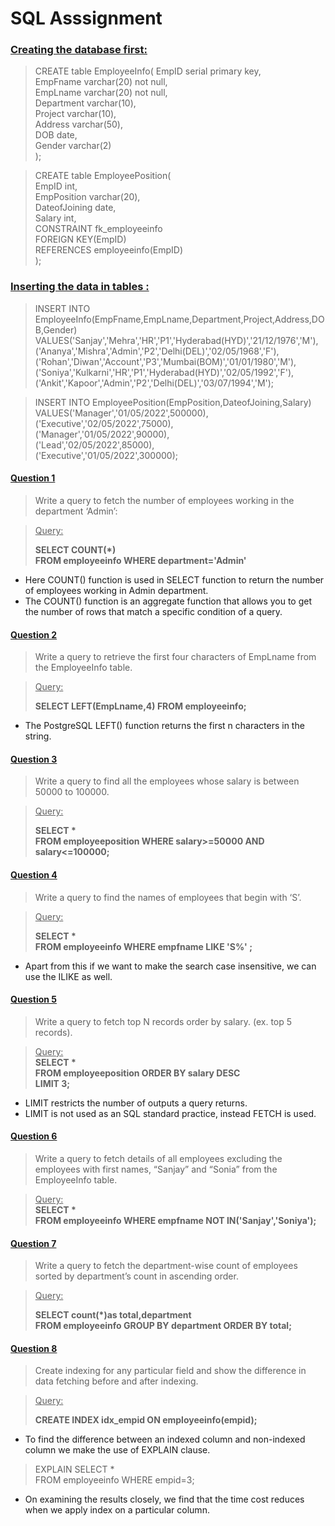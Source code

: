 # SQL Asssignment
### <ins> Creating the database first:  </ins>
 > CREATE table EmployeeInfo( 
> EmpID serial primary key,   
> EmpFname varchar(20) not null,   
> EmpLname varchar(20) not null,   
> Department varchar(10),    
> Project varchar(10),   
> Address varchar(50),   
> DOB date,   
> Gender varchar(2)  	 
> ); 

> CREATE table EmployeePosition(   
> EmpID int,   
> EmpPosition varchar(20),   
> DateofJoining date,   
> Salary int,   
> CONSTRAINT fk_employeeinfo   
> FOREIGN KEY(EmpID)    
> REFERENCES employeeinfo(EmpID)   
> );  

### <ins>  Inserting the data in tables : </ins>

> INSERT INTO EmployeeInfo(EmpFname,EmpLname,Department,Project,Address,DOB,Gender)   
> VALUES('Sanjay','Mehra','HR','P1','Hyderabad(HYD)','21/12/1976','M'),   
> ('Ananya','Mishra','Admin','P2','Delhi(DEL)','02/05/1968','F'),   
> ('Rohan','Diwan','Account','P3','Mumbai(BOM)','01/01/1980','M'),   
> ('Soniya','Kulkarni','HR','P1','Hyderabad(HYD)','02/05/1992','F'),   
> ('Ankit','Kapoor','Admin','P2','Delhi(DEL)','03/07/1994','M');   

> INSERT INTO EmployeePosition(EmpPosition,DateofJoining,Salary)   
> VALUES('Manager','01/05/2022',500000),   
> ('Executive','02/05/2022',75000),   
> ('Manager','01/05/2022',90000),   
> ('Lead','02/05/2022',85000),   
> ('Executive','01/05/2022',300000);  

#### <ins> Question 1 </ins>

> Write a query to fetch the number of employees working in the department ‘Admin’: 

> <ins>Query:</ins> 
>
> **SELECT COUNT(*)  
> FROM employeeinfo 
> WHERE department='Admin'** 

* Here COUNT() function is used in SELECT function to return the number of employees working in Admin department. 
* The COUNT() function is an aggregate function that allows you to get the number of rows that match a specific condition of a query. 

#### <ins> Question 2</ins>
> Write a query to retrieve the first four characters of  EmpLname from the EmployeeInfo table. 

> <ins>Query:</ins> 
> 
> **SELECT LEFT(EmpLname,4) 
> FROM employeeinfo;**

* The PostgreSQL LEFT() function returns the first n characters in the string.

#### <ins> Question 3</ins>
> Write a query to find all the employees whose salary is between 50000 to 100000.  

> <ins>Query:</ins>  
>
> **SELECT *  
> FROM employeeposition 
> WHERE salary>=50000 AND salary<=100000;** 

#### <ins> Question 4</ins>
> Write a query to find the names of employees that begin with ‘S’. 

> <ins>Query:</ins>   
>
> **SELECT *  
> FROM employeeinfo 
> WHERE empfname LIKE 'S%' ;** 

* Apart from this if we want to make the search case insensitive, we can use the ILIKE as well. 

#### <ins> Question 5 </ins>
> Write a query to fetch top N records order by salary. (ex. top 5 records).   
  
> <ins>Query:</ins>   
> **SELECT *  
> FROM employeeposition 
> ORDER BY salary DESC  
> LIMIT 3;**  
* LIMIT restricts the number of outputs a query returns.   
* LIMIT is not used as an SQL standard  practice, instead FETCH is used.  

#### <ins> Question 6</ins>
> Write a query to fetch details of all employees excluding the employees with first names, “Sanjay” and “Sonia” from the EmployeeInfo table.     

> <ins>Query: </ins>   
> **SELECT *  
> FROM employeeinfo 
> WHERE empfname NOT IN('Sanjay','Soniya');**

#### <ins> Question 7</ins>
> Write a query to fetch the department-wise count of employees sorted by department’s count in ascending order.   

> <ins>Query:</ins>   
> 
> **SELECT count(*)as total,department  
> FROM employeeinfo 
> GROUP BY department 
> ORDER BY total;** 

#### <ins> Question 8</ins>
> Create indexing for any particular field and show the difference in data fetching before and after indexing.   

> <ins>Query:</ins>   
> 
> **CREATE INDEX idx_empid ON employeeinfo(empid);**
* To find the difference between an indexed column and non-indexed column we make the use of EXPLAIN clause. 

> EXPLAIN SELECT *  
> FROM employeeinfo 
> WHERE empid=3; 

* On examining the results closely, we find that the time cost reduces when we apply index on a particular column. 

